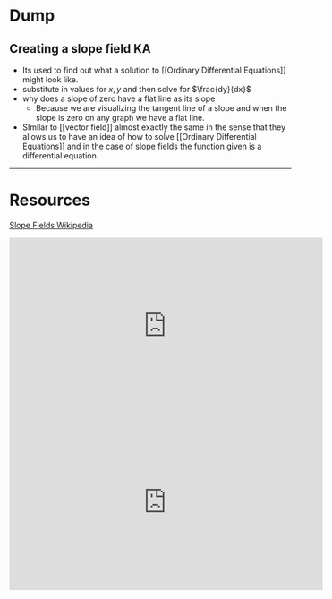 
# Dump

## Creating a slope field **KA**
- Its used to find out what a solution to [[Ordinary Differential Equations]] might look like.
- substitute in values for $x,y$ and then solve for $\frac{dy}{dx}$
- why does a slope of zero have a flat line as its slope
	- Because we are visualizing the tangent line of a slope and when the slope is zero on any graph we have a flat line.
- SImilar to [[vector field]] almost exactly the same in the sense that they allows us to have an idea of how to solve [[Ordinary Differential Equations]] and in the case of slope fields the function given is a differential equation.

---

# Resources 
[Slope Fields Wikipedia](https://en.wikipedia.org/wiki/Slope_field#:~:text=A%20slope%20field%20shows%20the,solution%20to%20the%20differential%20equation.)
<iframe width="560" height="315" src="https://www.youtube.com/embed/Wr9VOum9Co0?si=GF3Km5AFi9BOrGt4" title="YouTube video player" frameborder="0" allow="accelerometer; autoplay; clipboard-write; encrypted-media; gyroscope; picture-in-picture; web-share" allowfullscreen></iframe>
<iframe width="560" height="315" src="https://www.youtube.com/embed/8Amgakx5aII?si=qscfi0t8KdnyOJYC" title="YouTube video player" frameborder="0" allow="accelerometer; autoplay; clipboard-write; encrypted-media; gyroscope; picture-in-picture; web-share" allowfullscreen></iframe>
